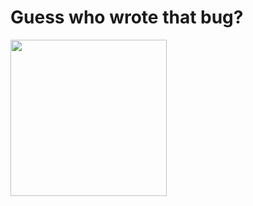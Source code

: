 # Guess who wrote that bug?
<img src="https://media.giphy.com/media/llNyEwZQOJj6tZhhIB/giphy.gif" width="250" />
